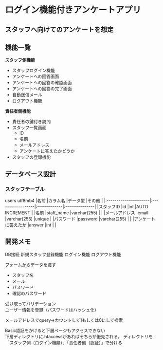 # ログイン機能付きアンケートアプリ

## スタッフへ向けてのアンケートを想定


## 機能一覧
**スタッフ側機能**
* スタッフログイン機能
* アンケートへの回答画面
* アンケートへの回答の確認画面
* アンケートへの回答の完了画面
* 自動送信メール  
* ログアウト機能  

**責任者側機能**
* 責任者の鍵付き訪問
* スタッフ一覧画面
  * ID
  * 名前
  * メールアドレス
  * アンケートに答えたかどうか
* スタッフの登録機能


## データベース設計

### スタッフテーブル

users utf8mb4
|名前                   |カラム名           |データ型      |その他          |
|:----------------------|:------------------|:-------------|:---------------|
|スタッフID             |id                 |int           |AUTO INCREMENT  |
|名前                   |staff_name         |varchar(255)  |                |
|メールアドレス         |email              |varchar(255)  |unique          |
|パスワード             |password           |varchar(255)  |                |
|アンケートに答えたか   |answer             |int           |                |

## 開発メモ

DB接続
新規スタッフ登録機能
ログイン機能
ログアウト機能

フォームからデータを渡す
 * スタッフ名
 * メール
 * パスワード
 * 確認のパスワード

受け取ってバリデーション  
ユーザー情報を登録（パスワードはハッシュ化）

メールアドレスでquery→カウントして1もしくは0にして検索

Basic認証をかけると下層ページもアクセスできない  
下層ディレクトリに.htaccessがあればそちらが優先される。
ディレクトリを「スタッフ側（ログイン機能）」「責任者側（認証）」で分ける